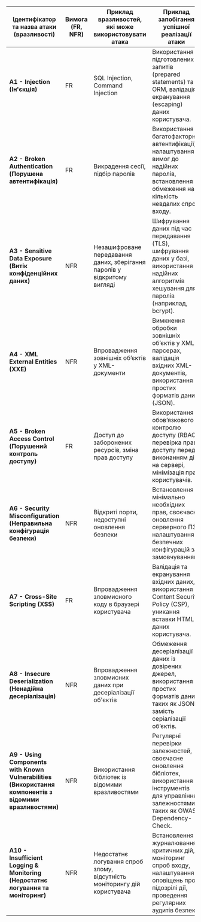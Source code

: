 | Ідентифікатор та назва атаки (вразливості)    | Вимога (FR, NFR) | Приклад вразливостей, які може використовувати атака                  | Приклад запобігання успішної реалізації атаки                                                                                                      |
|-----------------------------------------------|-------------------|------------------------------------------------------------------------|----------------------------------------------------------------------------------------------------------------------------------------------------|
| **A1 - Injection (Ін'єкція)**                 | FR               | SQL Injection, Command Injection                                       | Використання підготовлених запитів (prepared statements) та ORM, валідація і екранування (escaping) даних користувача.                           |
| **A2 - Broken Authentication (Порушена автентифікація)** | FR               | Викрадення сесії, підбір паролів                                       | Використання багатофакторної автентифікації, налаштування вимог до надійних паролів, встановлення обмеження на кількість невдалих спроб входу.    |
| **A3 - Sensitive Data Exposure (Витік конфіденційних даних)** | NFR              | Незашифроване передавання даних, зберігання паролів у відкритому вигляді | Шифрування даних під час передавання (TLS), шифрування даних у базі, використання надійних алгоритмів хешування для паролів (наприклад, bcrypt). |
| **A4 - XML External Entities (XXE)**          | NFR              | Впровадження зовнішніх об’єктів у XML-документи                        | Вимкнення обробки зовнішніх об’єктів у XML-парсерах, валідація вхідних XML-документів, використання простих форматів даних (JSON).               |
| **A5 - Broken Access Control (Порушений контроль доступу)** | FR               | Доступ до заборонених ресурсів, зміна прав доступу                    | Використання обов’язкового контролю доступу (RBAC), перевірка прав доступу перед виконанням дій на сервері, мінімізація прав користувачів.       |
| **A6 - Security Misconfiguration (Неправильна конфігурація безпеки)** | NFR              | Відкриті порти, недоступні оновлення безпеки                           | Встановлення мінімально необхідних прав, своєчасне оновлення серверного ПЗ, налаштування безпечних конфігурацій за замовчуванням.                |
| **A7 - Cross-Site Scripting (XSS)**           | FR               | Впровадження зловмисного коду в браузері користувача                   | Валідація та екранування вхідних даних, використання Content Security Policy (CSP), уникання вставки HTML із даних користувача.                  |
| **A8 - Insecure Deserialization (Ненадійна десеріалізація)** | NFR              | Впровадження зловмисних даних при десеріалізації об'єктів              | Обмеження десеріалізації даних із довірених джерел, використання простих форматів даних, таких як JSON, замість серіалізації об’єктів.          |
| **A9 - Using Components with Known Vulnerabilities (Використання компонентів з відомими вразливостями)** | NFR              | Використання бібліотек із відомими вразливостями                       | Регулярні перевірки залежностей, своєчасне оновлення бібліотек, використання інструментів для управління залежностями, таких як OWASP Dependency-Check. |
| **A10 - Insufficient Logging & Monitoring (Недостатнє логування та моніторинг)** | NFR              | Недостатнє логування спроб злому, відсутність моніторингу дій користувача | Встановлення журналювання критичних дій, моніторинг спроб входу, налаштування оповіщень про підозрілі дії, проведення регулярних аудитів безпеки.  |
